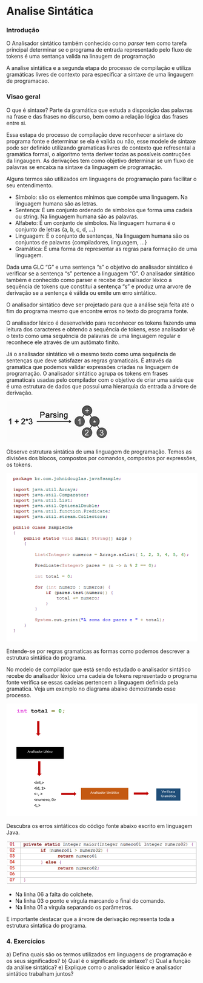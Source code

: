 Analise Sintática
======

### Introdução

O Analisador sintático também conhecido como *parser* tem como tarefa principal determinar se o programa de entrada representado pelo fluxo de tokens é uma sentança valida na linaugem de programação 

A analise sintática e a segunda etapa do processo de compilação e utiliza gramáticas livres de contexto para especificar a sintaxe de uma lingaugem de programacao.

### Visao geral

O que é sintaxe? Parte da gramática que estuda a disposição das palavras na frase e das frases no discurso, bem como a relação lógica das frases entre si.

Essa estapa do processo de compilação deve reconhecer a sintaxe do programa fonte e determinar se ela é valida ou não, esse modele de sintaxe pode ser definido utilizando gramaticas livres de contexto que refresental a gramática formal, o algoritmo tenta deriver todas as possíveis contruções da lingaugem. As derivações tem como objetivo determinar se um fluxo de palavras se encaixa na sintaxe da linguagem de programação.

Alguns termos são utilizados em linguagens de programação para facilitar o seu entendimento.

* Símbolo: são os elementos mínimos que compõe uma linguagem. Na linguagem humana são as letras. 
* Sentença: É um conjunto ordenado de símbolos que forma uma cadeia ou string.  Na linguagem humana são as palavras.
* Alfabeto: É um conjunto de símbolos. Na linguagem humana é o conjunto de letras {a, b, c, d, ...} 
* Linguagem: É o conjunto de sentenças, Na linguagem humana são os conjuntos de palavras {compiladores, linguagem, ...}
* Gramática: É uma forma de representar as regras para formação de uma linguagem.

Dada uma GLC “G” e uma sentença “s” o objetivo do analisador sintático é verificar se a sentença “s” pertence a linguagem “G”. O analisador sintático também é conhecido como parser e recebe do analisador léxico a sequência de tokens que constitui a sentença “s” e produz uma arvore de derivação se a sentença é válida ou emite um erro sintático. 

O analisador sintático deve ser projetado para que a análise seja feita até o fim do programa mesmo que encontre erros no texto do programa fonte.

O analisador léxico é desenvolvido para reconhecer os tokens fazendo uma leitura dos caracteres e obtendo a sequência de tokens, esse analisador vê o texto como uma sequência de palavras de uma linguagem regular e reconhece ele através de um autômato finito. 

Já o analisador sintático vê o mesmo texto como uma sequência de sentenças que deve satisfazer as regras gramaticais. É através da gramatica que podemos validar expressões criadas na linguagem de programação. O analisador sintático agrupa os tokens em frases gramaticais usadas pelo compilador com o objetivo de criar uma saída que é uma estrutura de dados que possui uma hierarquia da entrada a árvore de derivação.

![](../images/ast.png)

Observe estrutura sintática de uma linguagem de programação. Temos as divisões dos blocos, compostos por comandos, compostos por expressões, os tokens.

![](../images/source-code-java.png)

Entende-se por regras gramaticas as formas como podemos descrever a estrutura sintática do programa. 

No modelo de compilador que está sendo estudado o analisador sintático recebe do analisador léxico uma cadeia de tokens representado o programa fonte verifica se essas cadeias pertencem a linguagem definida pela gramatica. Veja um exemplo no diagrama abaixo demostrando esse processo. 

![](../images/scheme-parsing.png)

Descubra os erros sintáticos do código fonte abaixo escrito em linguagem Java.

![](../images/errors-java-source-code.png)

* Na linha 06 a falta do colchete.
* Na linha 03 o ponto e vírgula marcando o final do comando.
* Na linha 01 a virgula separando os parâmetros.

E importante destacar que a árvore de derivação representa toda a estrutura sintatica do programa.

### 4. Exercícios 

a) Defina quais são os termos utilizados em linguagens de programação e os seus significados?
b) Qual é o significado de sintaxe?
c) Qual a função da análise sintática?
e) Explique como o analisador léxico e analisador sintático trabalham juntos? 
